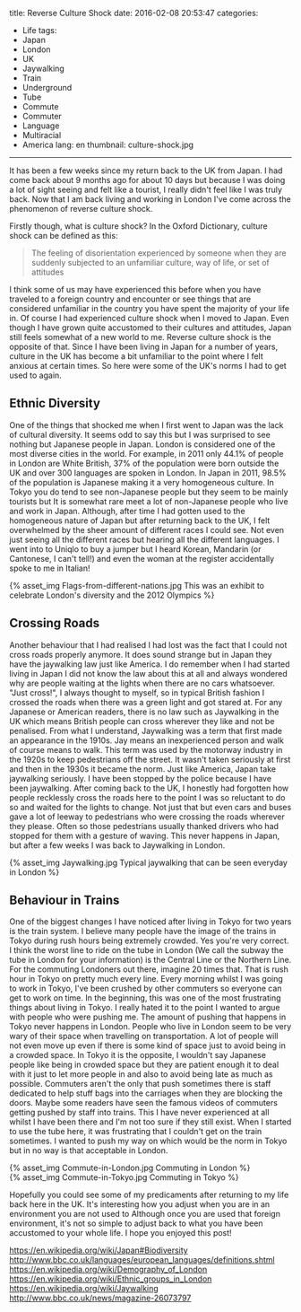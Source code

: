 title: Reverse Culture Shock
date: 2016-02-08 20:53:47
categories:
- Life
tags:
- Japan
- London
- UK
- Jaywalking
- Train
- Underground
- Tube
- Commute
- Commuter
- Language
- Multiracial
- America
lang: en
thumbnail: culture-shock.jpg
---

It has been a few weeks since my return back to the UK from Japan. I had come back about 9 months ago for about 10 days but because I was doing a lot of sight seeing and felt like a tourist, I really didn't feel like I was truly back. Now that I am back living and working in London I've come across the phenomenon of reverse culture shock.

<!-- more -->

Firstly though, what is culture shock? In the Oxford Dictionary, culture shock can be defined as this:

> The feeling of disorientation experienced by someone when they are suddenly subjected to an unfamiliar culture, way of life, or set of attitudes

I think some of us may have experienced this before when you have traveled to a foreign country and encounter or see things that are considered unfamiliar in the country you have spent the majority of your life in. Of course I had experienced culture shock when I moved to Japan. Even though I have grown quite accustomed to their cultures and attitudes, Japan still feels somewhat of a new world to me. Reverse culture shock is the opposite of that. Since I have been living in Japan for a number of years, culture in the UK  has become a bit unfamiliar to the point where I felt anxious at certain times. So here were some of the UK's norms I had to get used to again.


## Ethnic Diversity

One of the things that shocked me when I first went to Japan was the lack of cultural diversity. It seems odd to say this but I was surprised to see nothing but Japanese people in Japan. London is considered one of the most diverse cities in the world. For example, in 2011 only 44.1% of people in London are White British, 37% of the population were born outside the UK and over 300 languages are spoken in London. In Japan in 2011, 98.5% of the population is Japanese making it a very homogeneous culture. In Tokyo you do tend to see non-Japanese people but they seem to be mainly tourists but It is somewhat rare meet a lot of non-Japanese people who live and work in Japan. Although, after time I had gotten used to the homogeneous nature of Japan but after returning back to the UK, I felt overwhelmed by the sheer amount of different races I could see. Not even just seeing all the different races but hearing all the different languages. I went into to Uniqlo to buy a jumper but I heard Korean, Mandarin (or Cantonese, I can't tell!) and even the woman at the register accidentally spoke to me in Italian!

{% asset_img Flags-from-different-nations.jpg This was an exhibit to celebrate London's diversity and the 2012 Olympics %}


## Crossing Roads

Another behaviour that I had realised I had lost was the fact that I could not cross roads properly anymore. It does sound strange but in Japan they have the jaywalking law just like America. I do remember when I had started living in Japan I did not know the law about this at all and always wondered why are people waiting at the lights when there are no cars whatsoever. "Just cross!", I always thought to myself, so in typical British fashion I crossed the roads when there was a green light and got stared at. For any Japanese or American readers, there is no law such as Jaywalking in the UK which means British people can cross wherever they like and not be penalised. From what I understand, Jaywalking was a term that first made an appearance in the 1910s. Jay means an inexperienced person and walk of course means to walk. This term was used by the motorway industry in the 1920s to keep pedestrians off the street. It wasn't taken seriously at first and then in the 1930s it became the norm. Just like America, Japan take jaywalking seriously. I have been stopped by the police because I have been jaywalking. After coming back to the UK, I honestly had forgotten how people recklessly cross the roads here to the point I was so reluctant to do so and waited for the lights to change. Not just that but even cars and buses gave a lot of leeway to pedestrians who were crossing the roads wherever they please.  Often so those pedestrians usually thanked drivers who had stopped for them with a gesture of waving. This never happens in Japan, but after a few weeks I was back to Jaywalking in London.

{% asset_img Jaywalking.jpg Typical jaywalking that can be seen everyday in London %}  

## Behaviour in Trains

One of the biggest changes I have noticed after living in Tokyo for two years is the train system. I believe many people have the image of the trains in Tokyo during rush hours being extremely crowded. Yes you're very correct. I think the worst line to ride on the tube in London (We call the subway the tube in London for your information) is the Central Line or the Northern Line. For the commuting Londoners out there, imagine 20 times that. That is rush hour in Tokyo on pretty much every line. Every morning whilst I was going to work in Tokyo, I've been crushed by other commuters so everyone can get to work on time. In the beginning, this was one of the most frustrating things about living in Tokyo. I really hated it to the point I wanted to argue with people who were pushing me. The amount of pushing that happens in Tokyo never happens in London. People who live in London seem to be very wary of their space when travelling on transportation. A lot of people will not even move up even if there is some kind of space just to avoid being in a crowded space. In Tokyo it is the opposite, I wouldn't say Japanese people like being in crowded space but they are patient enough it to deal with it just to let more people in and also to avoid being late as much as possible. Commuters aren't the only that push sometimes there is staff dedicated to help stuff bags into the carriages when they are blocking the doors. Maybe some readers have seen the famous videos of commuters getting pushed by staff into trains. This I have never experienced at all whilst I have been there and I'm not too sure if they still exist. When I started to use the tube here, it was frustrating that I couldn't get on the train sometimes. I wanted to push my way on which would be the norm in Tokyo but in no way is that acceptable in London.

{% asset_img Commute-in-London.jpg Commuting in London  %}  
{% asset_img Commute-in-Tokyo.jpg Commuting in Tokyo  %} 

Hopefully you could see some of my predicaments after returning to my life back here in the UK. It's interesting how you adjust when you are in an environment you are not used to Although once you are used that foreign environment, it's not so simple to adjust back to what you have been accustomed to your whole life. I hope you enjoyed this post!


https://en.wikipedia.org/wiki/Japan#Biodiversity
http://www.bbc.co.uk/languages/european_languages/definitions.shtml
https://en.wikipedia.org/wiki/Demography_of_London
https://en.wikipedia.org/wiki/Ethnic_groups_in_London
https://en.wikipedia.org/wiki/Jaywalking
http://www.bbc.co.uk/news/magazine-26073797

